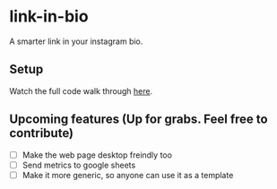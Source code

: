 # link-in-bio

A smarter link in your instagram bio.

## Setup

Watch the full code walk through [here](https://youtu.be/U6fnSivVPgY).

## Upcoming features (Up for grabs. Feel free to contribute)

- [ ] Make the web page desktop freindly too
- [ ] Send metrics to google sheets
- [ ] Make it more generic, so anyone can use it as a template

